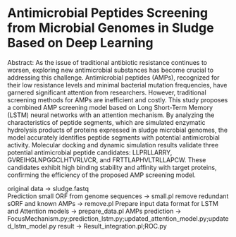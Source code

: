 # Antimicrobial Peptides Screening from Microbial Genomes in Sludge Based on Deep Learning
Abstract: As the issue of traditional antibiotic resistance continues to worsen, exploring new antimicrobial substances has become crucial to addressing this challenge. Antimicrobial peptides (AMPs), recognized for their low resistance levels and minimal bacterial mutation frequencies, have garnered significant attention from researchers. However, traditional screening methods for AMPs are inefficient and costly. This study proposes a combined AMP screening model based on Long Short-Term Memory (LSTM) neural networks with an attention mechanism. By analyzing the characteristics of peptide segments, which are simulated enzymatic hydrolysis products of proteins expressed in sludge microbial genomes, the model accurately identifies peptide segments with potential antimicrobial activity. Molecular docking and dynamic simulation results validate three potential antimicrobial peptide candidates: LLPRLLARRY, GVREIHGLNPGGCLHTVRLVCR, and FRTTLAPHVLTRLLAPCW. These candidates exhibit high binding stability and affinity with target proteins, confirming the efficiency of the proposed AMP screening model.

original data → sludge.fastq<br>
Prediction small ORF from genome sequences → small.pl
remove redundant sORF and known AMPs → remove.pl
Prepare input data format for LSTM and Attention models → prepare_data.pl
AMPs prediction → FocusMechanism.py;prediction_lstm.py;updated_attention_model.py;updated_lstm_model.py
result → Result_integration.pl;ROC.py
